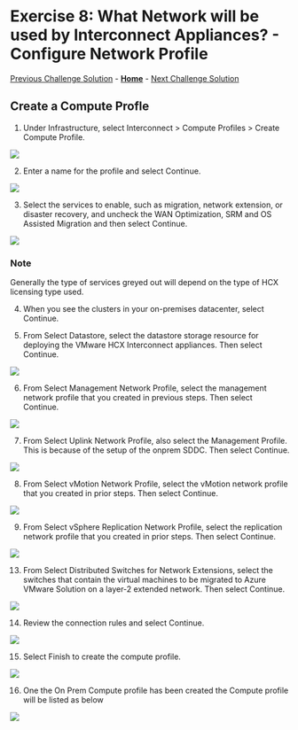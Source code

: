 # Exercise 8: What Network will be used by Interconnect Appliances? - Configure Network Profile

[Previous Challenge Solution](./06-HCX-Network-Profiles.md) - **[Home](../Readme.md)** - [Next Challenge Solution](./08-HCX-Service-Mesh.md)

## Create a Compute Profle

1.	Under Infrastructure, select Interconnect > Compute Profiles > Create Compute Profile.

![](./Images/07-HCX-Compute-Profiles/HCX_image21.png)

2.	Enter a name for the profile and select Continue.

![](./Images/07-HCX-Compute-Profiles/HCX_image22.png)

3.	Select the services to enable, such as migration, network extension, or disaster recovery, and uncheck the WAN Optimization, SRM and OS Assisted Migration and then select Continue.

![](./Images/07-HCX-Compute-Profiles/HCX_image23.png)

### Note 
Generally the type of services greyed out will depend on the type of HCX licensing type used.  

4.	When you see the clusters in your on-premises datacenter, select Continue.

5.	From Select Datastore, select the datastore storage resource for deploying the VMware HCX Interconnect appliances. Then select Continue.

![](./Images/07-HCX-Compute-Profiles/HCX_ComputeCluster001.PNG)

6.	From Select Management Network Profile, select the management network profile that you created in previous steps. Then select Continue.

![](./Images/07-HCX-Compute-Profiles/HCX_ComputeCluster002.PNG)

7.	From Select Uplink Network Profile, also select the Management Profile. This is because of the setup of the onprem SDDC. Then select Continue.

![](./Images/07-HCX-Compute-Profiles/HCX_image27.png)

8.	From Select vMotion Network Profile, select the vMotion network profile that you created in prior steps. Then select Continue.

![](./Images/07-HCX-Compute-Profiles/HCX_image28.png)

9.	From Select vSphere Replication Network Profile, select the replication network profile that you created in prior steps. Then select Continue.

![](./Images/07-HCX-Compute-Profiles/HCX_image29.png)

13.	From Select Distributed Switches for Network Extensions, select the switches that contain the virtual machines to be migrated to Azure VMware Solution on a layer-2 extended network. Then select Continue.

![](./Images/07-HCX-Compute-Profiles/HCX_image30.png)

14.	Review the connection rules and select Continue.

![](./Images/07-HCX-Compute-Profiles/HCX_image31.png)

15.	Select Finish to create the compute profile.

![](./Images/07-HCX-Compute-Profiles/HCX_image32.png)
 
16.	One the On Prem Compute profile has been created the Compute profile will be listed as below

![](./Images/07-HCX-Compute-Profiles/HCX_image33.png)